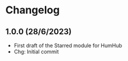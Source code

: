Changelog
=========

1.0.0 (28/6/2023)
-------------------------
- First draft of the Starred module for HumHub
- Chg: Initial commit
